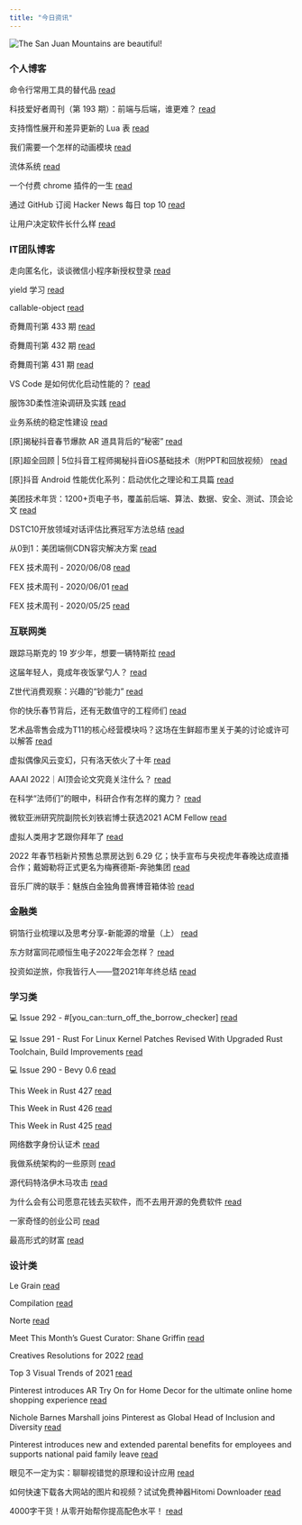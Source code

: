 ```yaml
---
title: "今日资讯"
---
```


![The San Juan Mountains are beautiful!](https://cn.bing.com/th?id=OHR.IncenseFieldVietnam_EN-US1945575858_UHD.jpg "San Juan Mountains")

### 个人博客

   命令行常用工具的替代品 [read](http://www.ruanyifeng.com/blog/2022/01/cli-alternative-tools.html)

   科技爱好者周刊（第 193 期）：前端与后端，谁更难？ [read](http://www.ruanyifeng.com/blog/2022/01/weekly-issue-193.html)

   支持惰性展开和差异更新的 Lua 表 [read](https://blog.codingnow.com/2022/01/lua_datatree.html)

   我们需要一个怎样的动画模块 [read](https://blog.codingnow.com/2022/01/animation.html)

   流体系统 [read](https://blog.codingnow.com/2022/01/fluid_system.html)

   一个付费 chrome 插件的一生 [read](https://blog.t9t.io/star-history-2021-01-21/)

   通过 GitHub 订阅 Hacker News 每日 top 10 [read](https://blog.t9t.io/headllines-2020-09-03/)

   让用户决定软件长什么样 [read](https://blog.t9t.io/let-user-design-2020-06-18/)

### IT团队博客

   走向匿名化，谈谈微信小程序新授权登录 [read](http://www.alloyteam.com/2021/04/15431/)

   yield 学习 [read](http://www.alloyteam.com/2021/03/15427/)

   callable-object [read](http://www.alloyteam.com/2021/03/callable-object/)

   奇舞周刊第 433 期 [read](https://weekly.75.team/issue433.html)

   奇舞周刊第 432 期 [read](https://weekly.75.team/issue432.html)

   奇舞周刊第 431 期 [read](https://weekly.75.team/issue431.html)

   VS Code 是如何优化启动性能的？ [read](https://fed.taobao.org/blog/taofed/do71ct/wpsf10)

   服饰3D柔性渲染调研及实践 [read](https://fed.taobao.org/blog/taofed/do71ct/fufsgh)

   业务系统的稳定性建设 [read](https://fed.taobao.org/blog/taofed/do71ct/fc3cy0)

   \[原\]揭秘抖音春节爆款 AR 道具背后的“秘密” [read](https://blog.csdn.net/ByteDanceTech/article/details/122757661)

   \[原\]超全回顾 \| 5位抖音工程师揭秘抖音iOS基础技术（附PPT和回放视频） [read](https://blog.csdn.net/ByteDanceTech/article/details/122749665)

   \[原\]抖音 Android 性能优化系列：启动优化之理论和工具篇 [read](https://blog.csdn.net/ByteDanceTech/article/details/122725834)

   美团技术年货：1200+页电子书，覆盖前后端、算法、数据、安全、测试、顶会论文 [read](https://tech.meituan.com/2022/01/20/2022-happy-new-year.html)

   DSTC10开放领域对话评估比赛冠军方法总结 [read](https://tech.meituan.com/2022/01/13/dstc10.html)

   从0到1：美团端侧CDN容灾解决方案 [read](https://tech.meituan.com/2022/01/13/phoenix-cdn.html)

   FEX 技术周刊 - 2020/06/08 [read](http://fex.baidu.com/blog/2020/06/fex-weekly-08//)

   FEX 技术周刊 - 2020/06/01 [read](http://fex.baidu.com/blog/2020/06/fex-weekly-01//)

   FEX 技术周刊 - 2020/05/25 [read](http://fex.baidu.com/blog/2020/05/fex-weekly-25//)

### 互联网类

   跟踪马斯克的 19 岁少年，想要一辆特斯拉 [read](http://www.huxiu.com/article/495216.html?f=wangzhan)

   这届年轻人，竟成年夜饭掌勺人？ [read](http://www.huxiu.com/article/494940.html?f=wangzhan)

   Z世代消费观察：兴趣的“钞能力” [read](http://www.huxiu.com/article/494969.html?f=wangzhan)

   你的快乐春节背后，还有无数值守的工程师们 [read](https://36kr.com/p/1594900540688897)

   艺术品零售会成为T11的核心经营模块吗？这场在生鲜超市里关于美的讨论或许可以解答 [read](https://36kr.com/p/1594639897103113)

   虚拟偶像风云变幻，只有洛天依火了十年 [read](https://36kr.com/p/1590760863910663)

   AAAI 2022｜AI顶会论文究竟关注什么？ [read](https://www.msra.cn/zh-cn/news/features/aaai-2022)

   在科学“法师们”的眼中，科研合作有怎样的魔力？ [read](https://www.msra.cn/zh-cn/news/features/on-the-magic-of-collaboration-in-science-technology)

   微软亚洲研究院副院长刘铁岩博士获选2021 ACM Fellow [read](https://www.msra.cn/zh-cn/news/features/tie-yan-liu-acm-fellow)

   虚拟人类用才艺跟你拜年了 [read](http://www.geekpark.net/news/297938)

   2022 年春节档新片预售总票房达到 6.29 亿；快手宣布与央视虎年春晚达成直播合作；戴姆勒将正式更名为梅赛德斯-奔驰集团 [read](http://www.geekpark.net/news/297927)

   音乐厂牌的联手：魅族白金独角兽赛博音箱体验 [read](http://www.geekpark.net/news/297914)

### 金融类

   铜箔行业梳理以及思考分享-新能源的增量（上） [read](http://xueqiu.com/1577913976/210491817)

   东方财富同花顺恒生电子2022年会怎样？ [read](http://xueqiu.com/1175294405/210477940)

   投资如逆旅，你我皆行人——暨2021年年终总结 [read](http://xueqiu.com/1950008728/210491074)

### 学习类

   💻 Issue 292 - #\[you_can::turn_off_the_borrow_checker\] [read](https://rust.libhunt.com/newsletter/292)

   💻 Issue 291 - Rust For Linux Kernel Patches Revised With Upgraded Rust Toolchain, Build Improvements [read](https://rust.libhunt.com/newsletter/291)

   💻 Issue 290 - Bevy 0.6 [read](https://rust.libhunt.com/newsletter/290)

   This Week in Rust 427 [read](https://this-week-in-rust.org/blog/2022/01/26/this-week-in-rust-427/)

   This Week in Rust 426 [read](https://this-week-in-rust.org/blog/2022/01/19/this-week-in-rust-426/)

   This Week in Rust 425 [read](https://this-week-in-rust.org/blog/2022/01/12/this-week-in-rust-425/)

   网络数字身份认证术 [read](https://coolshell.cn/articles/21708.html)

   我做系统架构的一些原则 [read](https://coolshell.cn/articles/21672.html)

   源代码特洛伊木马攻击 [read](https://coolshell.cn/articles/21649.html)

   为什么会有公司愿意花钱去买软件，而不去用开源的免费软件 [read](https://wanqu.co/p/7581?s=rss)

   一家奇怪的创业公司 [read](https://wanqu.co/p/7580?s=rss)

   最高形式的财富 [read](https://wanqu.co/p/7579?s=rss)

### 设计类

   Le Grain [read](https://www.behance.net/gallery/136257157/Le-Grain)

   Compilation [read](https://www.behance.net/gallery/135554179/Compilation)

   Norte [read](https://www.behance.net/gallery/136127285/Norte)

   Meet This Month’s Guest Curator: Shane Griffin [read](https://medium.com/behance-blog/meet-this-months-guest-curator-shane-griffin-a23dc222f07c?source=rss-f5272b7f3182------2)

   Creatives Resolutions for 2022 [read](https://medium.com/behance-blog/creatives-resolutions-for-2022-b9db323f8fea?source=rss-f5272b7f3182------2)

   Top 3 Visual Trends of 2021 [read](https://medium.com/behance-blog/top-3-visual-trends-of-2021-b033fcee1c2e?source=rss-f5272b7f3182------2)

   Pinterest introduces AR Try On for Home Decor for the ultimate online home shopping experience [read](https://newsroom.pinterest.com/en/post/pinterest-introduces-ar-try-on-for-home-decor-for-the-ultimate-online-home-shopping-experience)

   Nichole Barnes Marshall joins Pinterest as Global Head of Inclusion and Diversity [read](https://newsroom.pinterest.com/en/post/nichole-barnes-marshall-joins-pinterest-as-global-head-of-inclusion-and-diversity)

   Pinterest introduces new and extended parental benefits for employees and supports national paid family leave [read](https://newsroom.pinterest.com/en/post/pinterest-introduces-new-and-extended-parental-benefits-for-employees)

   眼见不一定为实：聊聊视错觉的原理和设计应用 [read](https://www.uisdc.com/visual-illusion)

   如何快速下载各大网站的图片和视频？试试免费神器Hitomi Downloader [read](https://www.uisdc.com/hitomi-downloader)

   4000字干货！从零开始帮你提高配色水平！ [read](https://www.uisdc.com/3-color-matching-steps)

